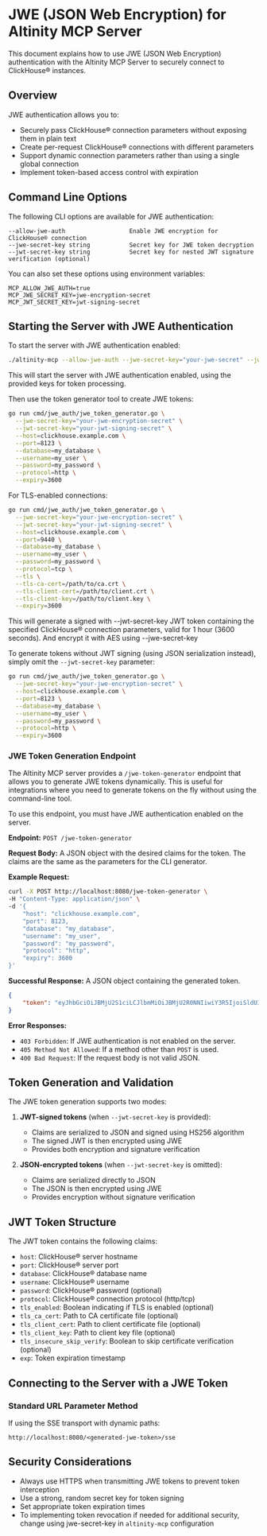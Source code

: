# JWE (JSON Web Encryption) for Altinity MCP Server

This document explains how to use JWE (JSON Web Encryption) authentication with the Altinity MCP Server to securely connect to ClickHouse® instances.

## Overview

JWE authentication allows you to:

- Securely pass ClickHouse® connection parameters without exposing them in plain text
- Create per-request ClickHouse® connections with different parameters
- Support dynamic connection parameters rather than using a single global connection
- Implement token-based access control with expiration

## Command Line Options

The following CLI options are available for JWE authentication:

```
--allow-jwe-auth                  Enable JWE encryption for ClickHouse® connection
--jwe-secret-key string           Secret key for JWE token decryption
--jwt-secret-key string           Secret key for nested JWT signature verification (optional)
```

You can also set these options using environment variables:

```
MCP_ALLOW_JWE_AUTH=true
MCP_JWE_SECRET_KEY=jwe-encryption-secret
MCP_JWT_SECRET_KEY=jwt-signing-secret
```

## Starting the Server with JWE Authentication

To start the server with JWE authentication enabled:

```bash
./altinity-mcp --allow-jwe-auth --jwe-secret-key="your-jwe-secret" --jwt-secret-key="your-jwt-secret" --transport=sse
```

This will start the server with JWE authentication enabled, using the provided keys for token processing.

Then use the token generator tool to create JWE tokens:

```bash
go run cmd/jwe_auth/jwe_token_generator.go \
  --jwe-secret-key="your-jwe-encryption-secret" \
  --jwt-secret-key="your-jwt-signing-secret" \
  --host=clickhouse.example.com \
  --port=8123 \
  --database=my_database \
  --username=my_user \
  --password=my_password \
  --protocol=http \
  --expiry=3600
```

For TLS-enabled connections:

```bash
go run cmd/jwe_auth/jwe_token_generator.go \
  --jwe-secret-key="your-jwe-encryption-secret" \
  --jwt-secret-key="your-jwt-signing-secret" \
  --host=clickhouse.example.com \
  --port=9440 \
  --database=my_database \
  --username=my_user \
  --password=my_password \
  --protocol=tcp \
  --tls \
  --tls-ca-cert=/path/to/ca.crt \
  --tls-client-cert=/path/to/client.crt \
  --tls-client-key=/path/to/client.key \
  --expiry=3600
```

This will generate a signed with --jwt-secret-key JWT token containing the specified ClickHouse® connection parameters, valid for 1 hour (3600 seconds).
And encrypt it with AES using --jwe-secret-key

To generate tokens without JWT signing (using JSON serialization instead), simply omit the `--jwt-secret-key` parameter:

```bash
go run cmd/jwe_auth/jwe_token_generator.go \
  --jwe-secret-key="your-jwe-encryption-secret" \
  --host=clickhouse.example.com \
  --port=8123 \
  --database=my_database \
  --username=my_user \
  --password=my_password \
  --protocol=http \
  --expiry=3600
```

### JWE Token Generation Endpoint

The Altinity MCP server provides a `/jwe-token-generator` endpoint that allows you to generate JWE tokens dynamically. This is useful for integrations where you need to generate tokens on the fly without using the command-line tool.

To use this endpoint, you must have JWE authentication enabled on the server.

**Endpoint:** `POST /jwe-token-generator`

**Request Body:** A JSON object with the desired claims for the token. The claims are the same as the parameters for the CLI generator.

**Example Request:**
```bash
curl -X POST http://localhost:8080/jwe-token-generator \
-H "Content-Type: application/json" \
-d '{
    "host": "clickhouse.example.com",
    "port": 8123,
    "database": "my_database",
    "username": "my_user",
    "password": "my_password",
    "protocol": "http",
    "expiry": 3600
}'
```

**Successful Response:** A JSON object containing the generated token.

```json
{
    "token": "eyJhbGciOiJBMjU2S1ciLCJlbmMiOiJBMjU2R0NNIiwiY3R5IjoiSldUIiwidHlwIjoiSldFIn0. ..."
}
```

**Error Responses:**
- `403 Forbidden`: If JWE authentication is not enabled on the server.
- `405 Method Not Allowed`: If a method other than `POST` is used.
- `400 Bad Request`: If the request body is not valid JSON.

## Token Generation and Validation

The JWE token generation supports two modes:

1. **JWT-signed tokens** (when `--jwt-secret-key` is provided):
   - Claims are serialized to JSON and signed using HS256 algorithm
   - The signed JWT is then encrypted using JWE
   - Provides both encryption and signature verification

2. **JSON-encrypted tokens** (when `--jwt-secret-key` is omitted):
   - Claims are serialized directly to JSON
   - The JSON is then encrypted using JWE
   - Provides encryption without signature verification

## JWT Token Structure

The JWT token contains the following claims:

- `host`: ClickHouse® server hostname
- `port`: ClickHouse® server port
- `database`: ClickHouse® database name
- `username`: ClickHouse® username
- `password`: ClickHouse® password (optional)
- `protocol`: ClickHouse® connection protocol (http/tcp)
- `tls_enabled`: Boolean indicating if TLS is enabled (optional)
- `tls_ca_cert`: Path to CA certificate file (optional)
- `tls_client_cert`: Path to client certificate file (optional)
- `tls_client_key`: Path to client key file (optional)
- `tls_insecure_skip_verify`: Boolean to skip certificate verification (optional)
- `exp`: Token expiration timestamp

## Connecting to the Server with a JWE Token

### Standard URL Parameter Method

If using the SSE transport with dynamic paths:

```
http://localhost:8080/<generated-jwe-token>/sse
```

## Security Considerations

- Always use HTTPS when transmitting JWE tokens to prevent token interception
- Use a strong, random secret key for token signing
- Set appropriate token expiration times
- To implementing token revocation if needed for additional security, change using jwe-secret-key in `altinity-mcp` configuration
